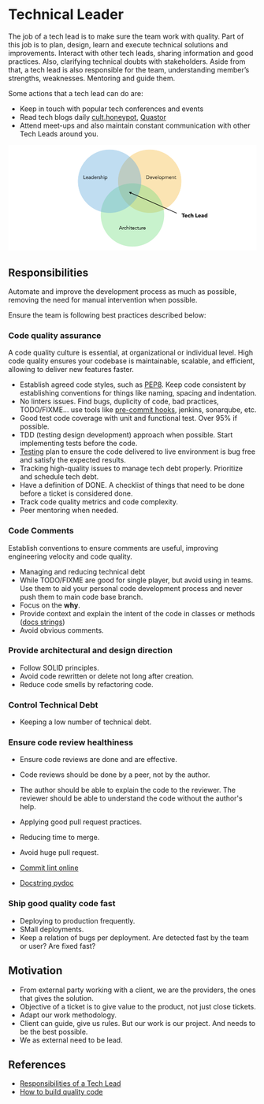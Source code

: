# Technical Leader

The job of a tech lead is to make sure the team work with quality. Part of this
job is to plan, design, learn and execute technical solutions and improvements.
Interact with other tech leads, sharing information and good practices. Also,
clarifying technical doubts with stakeholders. Aside from that, a tech lead is
also responsible for the team, understanding member’s strengths, weaknesses.
Mentoring and guide them.

Some actions that a tech lead can do are:

- Keep in touch with popular tech conferences and events
- Read tech blogs daily [cult.honeypot](https://cult.honeypot.io/),
  [Quastor](https://www.quastor.org/)
- Attend meet-ups and also maintain constant communication with other Tech Leads
  around you.

![Tech Lead](../assets/img/tech-lead.png)

## Responsibilities

Automate and improve the development process as much as possible, removing the
need for manual intervention when possible.

Ensure the team is following best practices described below:

### Code quality assurance

A code quality culture is essential, at organizational or individual level. High
code quality ensures your codebase is maintainable, scalable, and efficient,
allowing to deliver new features faster.

- Establish agreed code styles, such as
  [PEP8](https://peps.python.org/pep-0008/). Keep code consistent by
  establishing conventions for things like naming, spacing and indentation.
- No linters issues. Find bugs, duplicity of code, bad practices, TODO/FIXME...
  use tools like [pre-commit hooks](https://pre-commit.com/hooks.html), jenkins,
  sonarqube, etc.
- Good test code coverage with unit and functional test. Over 95% if possible.
- TDD (testing design development) approach when possible. Start implementing
  tests before the code.
- [Testing](../utils/testing.md) plan to ensure the code delivered to live
  environment is bug free and satisfy the expected results.
- Tracking high-quality issues to manage tech debt properly. Prioritize and
  schedule tech debt.
- Have a definition of DONE. A checklist of things that need to be done before a
  ticket is considered done.
- Track code quality metrics and code complexity.
- Peer mentoring when needed.

### Code Comments

Establish conventions to ensure comments are useful, improving engineering
velocity and code quality.

- Managing and reducing technical debt
- While TODO/FIXME are good for single player, but avoid using in teams. Use
  them to aid your personal code development process and never push them to main
  code base branch.
- Focus on the **why**.
- Provide context and explain the intent of the code in classes or methods
  ([docs strings](https://sphinxcontrib-napoleon.readthedocs.io/en/latest/example_google.html))
- Avoid obvious comments.

### Provide architectural and design direction

- Follow SOLID principles.
- Avoid code rewritten or delete not long after creation.
- Reduce code smells by refactoring code.

### Control Technical Debt

- Keeping a low number of technical debt.

### Ensure code review healthiness

- Ensure code reviews are done and are effective.
- Code reviews should be done by a peer, not by the author.
- The author should be able to explain the code to the reviewer. The reviewer
  should be able to understand the code without the author's help.
- Applying good pull request practices.
- Reducing time to merge.
- Avoid huge pull request.

- [Commit lint online](https://commitlint.io/)
- [Docstring pydoc](https://www.datacamp.com/tutorial/docstrings-python)

### Ship good quality code fast

- Deploying to production frequently.
- SMall deployments.
- Keep a relation of bugs per deployment. Are detected fast by the team or user?
  Are fixed fast?

## Motivation

- From external party working with a client, we are the providers, the ones that
  gives the solution.
- Objective of a ticket is to give value to the product, not just close tickets.
- Adapt our work methodology.
- Client can guide, give us rules. But our work is our project. And needs to be
  the best possible.
- We as external need to be lead.

## References

- [Responsibilities of a Tech Lead](https://sourcelevel.io/blog/5-responsibilities-of-a-tech-lead-and-17-metrics-to-track-their-performance)
- [How to build quality code](https://stepsize.com/blog/how-to-build-a-culture-of-code-quality)
